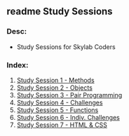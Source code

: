## readme Study Sessions

### Desc:
- Study Sessions for Skylab Coders

### Index:

1. <a href="studySession_1.md">Study Session 1 - Methods</a>
2. <a href="studySession_2.md">Study Session 2 - Objects</a>
3. <a href="studySession_3.md">Study Session 3 - Pair Programming</a>
4. <a href="studySession_4.md">Study Session 4 - Challenges</a>
5. <a href="studySession_5.md">Study Session 5 - Functions</a>
6. <a href="studySession_6.md">Study Session 6 - Indiv. Challenges</a>
7. <a href="studySession_7.md">Study Session 7 - HTML & CSS </a>
